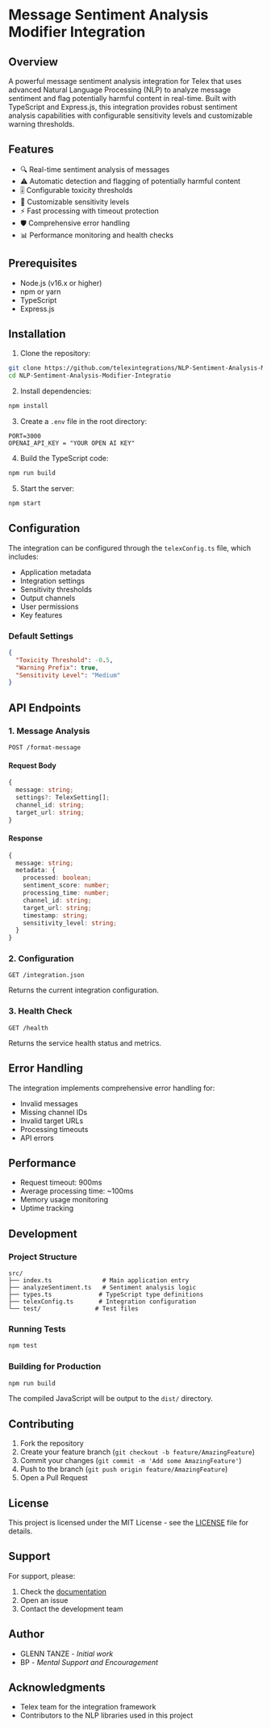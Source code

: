 # Message Sentiment Analysis Modifier Integration

## Overview
A powerful message sentiment analysis integration for Telex that uses advanced Natural Language Processing (NLP) to analyze message sentiment and flag potentially harmful content in real-time. Built with TypeScript and Express.js, this integration provides robust sentiment analysis capabilities with configurable sensitivity levels and customizable warning thresholds.

## Features
- 🔍 Real-time sentiment analysis of messages
- ⚠️ Automatic detection and flagging of potentially harmful content
- 🎚️ Configurable toxicity thresholds
- 🔄 Customizable sensitivity levels
- ⚡ Fast processing with timeout protection
- 🛡️ Comprehensive error handling
- 📊 Performance monitoring and health checks

## Prerequisites
- Node.js (v16.x or higher)
- npm or yarn
- TypeScript
- Express.js

## Installation

1. Clone the repository:
```bash
git clone https://github.com/telexintegrations/NLP-Sentiment-Analysis-Modifier-Integratio
cd NLP-Sentiment-Analysis-Modifier-Integratio
```

2. Install dependencies:
```bash
npm install
```

3. Create a `.env` file in the root directory:
```env
PORT=3000
OPENAI_API_KEY = "YOUR OPEN AI KEY"
```

4. Build the TypeScript code:
```bash
npm run build
```

5. Start the server:
```bash
npm start
```

## Configuration
The integration can be configured through the `telexConfig.ts` file, which includes:

- Application metadata
- Integration settings
- Sensitivity thresholds
- Output channels
- User permissions
- Key features

### Default Settings
```json
{
  "Toxicity Threshold": -0.5,
  "Warning Prefix": true,
  "Sensitivity Level": "Medium"
}
```

## API Endpoints

### 1. Message Analysis
```http
POST /format-message
```

#### Request Body
```typescript
{
  message: string;
  settings?: TelexSetting[];
  channel_id: string;
  target_url: string;
}
```

#### Response
```typescript
{
  message: string;
  metadata: {
    processed: boolean;
    sentiment_score: number;
    processing_time: number;
    channel_id: string;
    target_url: string;
    timestamp: string;
    sensitivity_level: string;
  }
}
```

### 2. Configuration
```http
GET /integration.json
```
Returns the current integration configuration.

### 3. Health Check
```http
GET /health
```
Returns the service health status and metrics.

## Error Handling
The integration implements comprehensive error handling for:
- Invalid messages
- Missing channel IDs
- Invalid target URLs
- Processing timeouts
- API errors

## Performance
- Request timeout: 900ms
- Average processing time: ~100ms
- Memory usage monitoring
- Uptime tracking

## Development

### Project Structure
```
src/
├── index.ts              # Main application entry
├── analyzeSentiment.ts   # Sentiment analysis logic
├── types.ts             # TypeScript type definitions
├── telexConfig.ts       # Integration configuration
└── test/               # Test files
```

### Running Tests
```bash
npm test
```

### Building for Production
```bash
npm run build
```

The compiled JavaScript will be output to the `dist/` directory.

## Contributing
1. Fork the repository
2. Create your feature branch (`git checkout -b feature/AmazingFeature`)
3. Commit your changes (`git commit -m 'Add some AmazingFeature'`)
4. Push to the branch (`git push origin feature/AmazingFeature`)
5. Open a Pull Request

## License
This project is licensed under the MIT License - see the [LICENSE](LICENSE) file for details.

## Support
For support, please:
1. Check the [documentation](docs/)
2. Open an issue
3. Contact the development team

## Author
- GLENN TANZE - *Initial work*
- BP - *Mental Support and Encouragement*

## Acknowledgments
- Telex team for the integration framework
- Contributors to the NLP libraries used in this project
